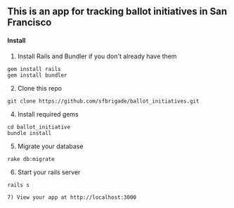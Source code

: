
## This is an app for tracking ballot initiatives in San Francisco

#### Install
1) Install Rails and Bundler if you don't already have them
```
gem install rails
gem install bundler
```

2) Clone this repo
```
git clone https://github.com/sfbrigade/ballot_initiatives.git
```

4) Install required gems
```
cd ballot_initiative
bundle install
```

5) Migrate your database
```
rake db:migrate
````

6) Start your rails server
```
rails s

7) View your app at http://localhost:3000